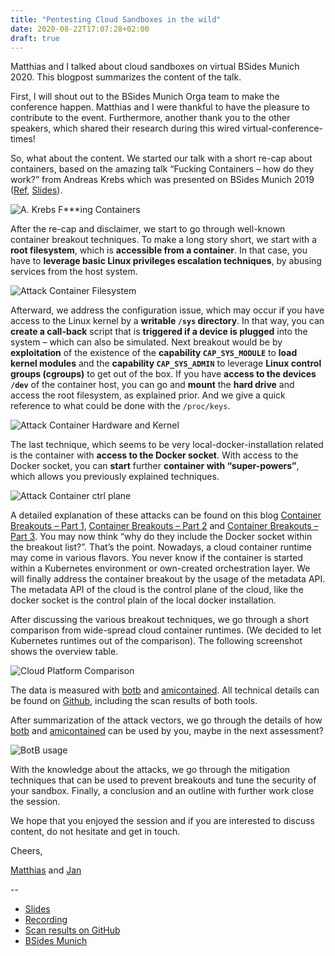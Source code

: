 ```yaml
---
title: "Pentesting Cloud Sandboxes in the wild"
date: 2020-08-22T17:07:28+02:00
draft: true
---
```


Matthias and I talked about cloud sandboxes on virtual BSides Munich 2020. This blogpost summarizes the content of the talk.

<!--more-->

First, I will shout out to the BSides Munich Orga team to make the conference happen. Matthias and I were thankful to have the pleasure to contribute to the event. Furthermore, another thank you to the other speakers, which shared their research during this wired virtual-conference-times!

So, what about the content. We started our talk with a short re-cap about containers, based on the amazing talk “Fucking Containers – how do they work?” from Andreas Krebs which was presented on BSides Munich 2019 ([Ref](https://2019.bsidesmunich.org/talks/01-03_Fucking-Containers/), [Slides](https://raw.githubusercontent.com/BSidesMUC/BsidesMunich2019/master/files/01-03_Fucking-Containers.pdf)). 

![A. Krebs F***ing Containers](../../images/akrebs-container.png)
 

After the re-cap and disclaimer, we start to go through well-known container breakout techniques. To make a long story short, we start with a **root filesystem**, which is **accessible from a container**. In that case, you have to **leverage basic Linux privileges escalation techniques**, by abusing services from the host system. 

![Attack Container Filesystem](../../images/Attacking_Container_filesystem.png)
 

Afterward, we address the configuration issue, which may occur if you have access to the Linux kernel by a **writable `/sys` directory**. In that way, you can **create a call-back** script that is **triggered if a device is plugged** into the system – which can also be simulated. Next breakout would be by **exploitation** of the existence of the **capability `CAP_SYS_MODULE`** to **load kernel modules** and the **capability `CAP_SYS_ADMIN`** to leverage **Linux control groups (cgroups)** to get out of the box. If you have **access to the devices `/dev`** of the container host, you can go and **mount** the **hard drive** and access the root filesystem, as explained prior. And we give a quick reference to what could be done with the `/proc/keys`. 

![Attack Container Hardware and Kernel](../../images/Attacking_Container_hardware-kernel.png)
 

The last technique, which seems to be very local-docker-installation related is the container with **access to the Docker socket**. With access to the Docker socket, you can **start** further **container with “super-powers”**, which allows you previously explained techniques. 

![Attack Container ctrl plane](../../images/Attacking_Container_socket.png)
 

A detailed explanation of these attacks can be found on this blog [Container Breakouts – Part 1](https://blog.nody.cc/posts/container-breakouts-part2/), [Container Breakouts – Part 2](https://blog.nody.cc/posts/container-breakouts-part2/) and [Container Breakouts – Part 3](https://blog.nody.cc/posts/container-breakouts-part2/). You may now think “why do they include the Docker socket within the breakout list?”. That’s the point. Nowadays, a cloud container runtime may come in various flavors. You never know if the container is started within a Kubernetes environment or own-created orchestration layer. We will finally address the container breakout by the usage of the metadata API. The metadata API of the cloud is the control plane of the cloud, like the docker socket is the control plain of the local docker installation.

After discussing the various breakout techniques, we go through a short comparison from wide-spread cloud container runtimes. (We decided to let Kubernetes runtimes out of the comparison). The following screenshot shows the overview table.

![Cloud Platform Comparison](../../images/plattform-comp.png)
 

The data is measured with [botb](https://github.com/brompwnie/botb) and [amicontained](https://github.com/genuinetools/amicontained/). All technical details can be found on [Github](https://github.com/NodyHub/bsidesmuc2020), including the scan results of both tools.

After summarization of the attack vectors, we go through the details of how [botb](https://github.com/brompwnie/botb) and [amicontained](https://github.com/genuinetools/amicontained/) can be used by you, maybe in the next assessment? 

![BotB usage](../../images/botb.png)
 

With the knowledge about the attacks, we go through the mitigation techniques that can be used to prevent breakouts and tune the security of your sandbox. Finally, a conclusion and an outline with further work close the session.

We hope that you enjoyed the session and if you are interested to discuss content, do not hesitate and get in touch.

Cheers,

[Matthias](https://twitter.com/uchi_mata) and [Jan](https://twitter.com/NodyTweet)

-- 

- [Slides](https://gurke.io/bsidesmuc2020/)
- [Recording]()
- [Scan results on GitHub](https://github.com/NodyHub/bsidesmuc2020)
- [BSides Munich](https://www.bsidesmunich.org/)


